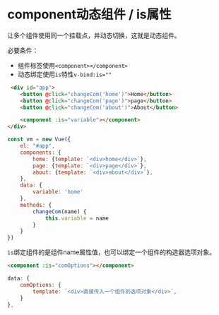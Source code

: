 # component动态组件 / is属性

让多个组件使用同一个挂载点，并动态切换，这就是动态组件。

必要条件：
- 组件标签使用`<component></component>`
- 动态绑定使用`is`特性`v-bind:is=""`

```html
 <div id="app">
    <button @click="changeCom('home')">Home</button>
    <button @click="changeCom('page')">page</button>
    <button @click="changeCom('about')">About</button>

    <component :is="variable"></component>
</div>
```
```js
const vm = new Vue({
    el: "#app",
    components: {
        home: {template: `<div>home</div>`},
        page: {template: `<div>page</div>`},
        about: {template: `<div>about</div>`},
    },
    data: {
        variable: 'home'
    },
    methods: {
        changeCom(name) {
            this.variable = name
        }
    }
})
```

`is`绑定组件的是组件name属性值，也可以绑定一个组件的构造器选项对象。
```html
<component :is="comOptions"></component>
```
```js
data: {
    comOptions: {
        template: `<div>直接传入一个组件的选项对象</div>`,
    }
},
```
